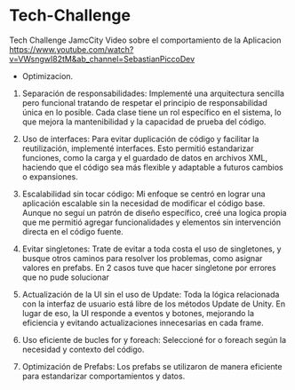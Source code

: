 # Tech-Challenge
Tech Challenge JamcCity
Video sobre el comportamiento de la Aplicacion https://www.youtube.com/watch?v=VWsngwI82tM&ab_channel=SebastianPiccoDev

- Optimizacion.
1) Separación de responsabilidades: Implementé una arquitectura sencilla pero funcional tratando de respetar el principio de responsabilidad única en lo posible. Cada clase tiene un rol específico en el sistema, lo que mejora la mantenibilidad y la capacidad de prueba del código.

2) Uso de interfaces: Para evitar duplicación de código y facilitar la reutilización, implementé interfaces. Esto permitió estandarizar funciones, como la carga y el guardado de datos en archivos XML, haciendo que el código sea más flexible y adaptable a futuros cambios o expansiones.

3) Escalabilidad sin tocar código: Mi enfoque se centró en lograr una aplicación escalable sin la necesidad de modificar el código base. Aunque no seguí un patrón de diseño específico, creé una logica propia que me permitió agregar funcionalidades y elementos sin intervención directa en el código fuente.

4) Evitar singletones: Trate de evitar a toda costa el uso de singletones, y busque otros caminos para resolver los problemas, como asignar valores en prefabs. En 2 casos tuve que hacer singletone por errores que no pude solucionar

5) Actualización de la UI sin el uso de Update: Toda la lógica relacionada con la interfaz de usuario está libre de los métodos Update de Unity. En lugar de eso, la UI responde a eventos y botones, mejorando la eficiencia y evitando actualizaciones innecesarias en cada frame.

6) Uso eficiente de bucles for y foreach: Seleccioné for o foreach según la necesidad y contexto del código.

7) Optimización de Prefabs: Los prefabs se utilizaron de manera eficiente para estandarizar comportamientos y datos.